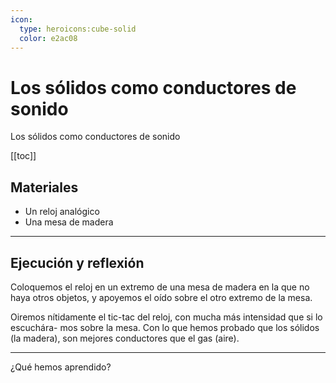 ```yaml
---
icon: 
  type: heroicons:cube-solid
  color: e2ac08 
---
```

# Los sólidos como conductores de sonido
Los sólidos como conductores de sonido

[[toc]]

## Materiales

- Un reloj analógico
- Una mesa de madera

---

## Ejecución y reflexión

Coloquemos el reloj en un extremo de una mesa de madera en la que no haya otros objetos, y apoyemos el oído sobre el otro extremo de la mesa.

Oiremos nítidamente el tic-tac del reloj, con mucha más intensidad que si lo escuchára- mos sobre la mesa. Con lo que hemos probado que los sólidos (la madera), son mejores conductores que el gas (aire).

---

¿Qué hemos aprendido?
